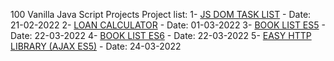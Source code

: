 100 Vanilla Java Script Projects 
Project list: 
1- [JS DOM TASK LIST](https://muhamadherwan.github.io/js100_projects/01-dom_tasklist/) - Date: 21-02-2022 
2- [LOAN CALCULATOR](https://muhamadherwan.github.io/js100_projects/02-loancalculator/) - Date: 01-03-2022
3- [BOOK LIST ES5](https://muhamadherwan.github.io/js100_projects/03-booklistes5/) - Date: 22-03-2022
4- [BOOK LIST ES6](https://muhamadherwan.github.io/js100_projects/04-booklistes6/) - Date: 22-03-2022
5- [EASY HTTP LIBRARY (AJAX ES5)](https://github.com/muhamadherwan/js100_projects/tree/main/05-easyhttp) - Date: 24-03-2022
